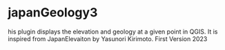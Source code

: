 # japanGeology3
his plugin displays the elevation and geology at a given point in QGIS. It is inspired from JapanElevaiton by Yasunori Kirimoto.
First Version 2023
